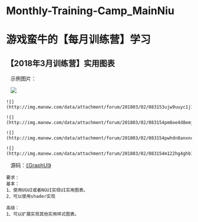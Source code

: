 # Monthly-Training-Camp_MainNiu
游戏蛮牛的【每月训练营】学习
==
【2018年3月训练营】实用图表
---
    示例图片：
    
    ![](http://img.manew.com/data/attachment/forum/201803/02/083153kv6vdt55ktttfhlt.png.thumb.jpg)
    
    ![](http://img.manew.com/data/attachment/forum/201803/02/083153ujw9uuyc1j1a1bx7.png.thumb.jpg)
    
    ![](http://img.manew.com/data/attachment/forum/201803/02/083154pm8oe4d8emj9bmmp.png.thumb.jpg)
    
    ![](http://img.manew.com/data/attachment/forum/201803/02/083154pwhdn8anxncwlkko.png.thumb.jpg)
    
    ![](http://img.manew.com/data/attachment/forum/201803/02/083154m122hg4ghb1200rg.png.thumb.jpg)
    
    源码：[《GraphUI》](https://github.com/lingbaoer/Monthly-Training-Camp_MainNiu/tree/master/GraphUI)
    
    要求：
    基本：
    1、使用UGUI或者NGUI实现UI实用图表。
    2、可以使用shader实现

    高级：
    1、可以扩展实现其他实用样式图表。
    
